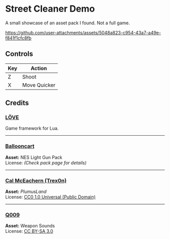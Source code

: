 
# Street Cleaner Demo
A small showcase of an asset pack I found. Not a full game. 

https://github.com/user-attachments/assets/5048a823-c954-43a7-a49e-f841f1cfc8fb


## Controls

| Key    | Action      |
| ------------- | ------------- |
| Z | Shoot |
| X | Move Quicker |

## Credits

### [LÖVE](https://love2d.org/)
Game framework for Lua.

---

### [Ballooncart](https://balloon-cart.itch.io/nes-light-gun-vol-1)
**Asset:** NES Light Gun Pack  
License: *(Check pack page for details)*

---

### [Cal McEachern (Trex0n)](https://opengameart.org/users/trex0n)
**Asset:** *PlumusLand*  
License: [CC0 1.0 Universal (Public Domain)](https://creativecommons.org/publicdomain/zero/1.0/)

---

### [Q009](https://opengameart.org/content/q009s-weapon-sounds)
**Asset:** Weapon Sounds  
License: [CC BY-SA 3.0](https://creativecommons.org/licenses/by-sa/3.0/)
